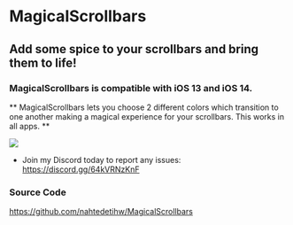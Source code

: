 # MagicalScrollbars

## Add some spice to your scrollbars and bring them to life!


### MagicalScrollbars is compatible with iOS 13 and iOS 14.


** MagicalScrollbars lets you choose 2 different colors which transition to one another making a magical experience for your scrollbars. This works in all apps. **


<img src="https://nahtedetihw.github.io/MagicalScrollbars.gif" loop=infinite />


* Join my Discord today to report any issues: https://discord.gg/64kVRNzKnF



### Source Code
https://github.com/nahtedetihw/MagicalScrollbars


